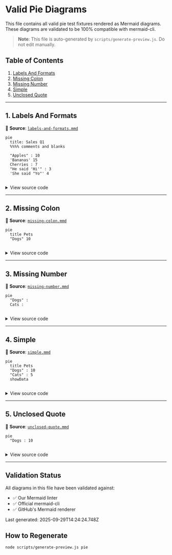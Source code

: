 # Valid Pie Diagrams

This file contains all valid pie test fixtures rendered as Mermaid diagrams.
These diagrams are validated to be 100% compatible with mermaid-cli.

> **Note**: This file is auto-generated by `scripts/generate-preview.js`. Do not edit manually.

## Table of Contents

1. [Labels And Formats](#1-labels-and-formats)
2. [Missing Colon](#2-missing-colon)
3. [Missing Number](#3-missing-number)
4. [Simple](#4-simple)
5. [Unclosed Quote](#5-unclosed-quote)

---

## 1. Labels And Formats

📄 **Source**: [`labels-and-formats.mmd`](./valid/labels-and-formats.mmd)

```mermaid
pie
  title: Sales Q1
  %%%% comments and blanks
  
  "Apples" : 10
  'Bananas' 15
  Cherries : 7
  "He said 'Hi'" : 3
  'She said "Yo"' 4


```

<details>
<summary>View source code</summary>

```
pie
  title: Sales Q1
  %%%% comments and blanks
  
  "Apples" : 10
  'Bananas' 15
  Cherries : 7
  "He said 'Hi'" : 3
  'She said "Yo"' 4


```
</details>

---

## 2. Missing Colon

📄 **Source**: [`missing-colon.mmd`](./valid/missing-colon.mmd)

```mermaid
pie
  title Pets
  "Dogs" 10


```

<details>
<summary>View source code</summary>

```
pie
  title Pets
  "Dogs" 10


```
</details>

---

## 3. Missing Number

📄 **Source**: [`missing-number.mmd`](./valid/missing-number.mmd)

```mermaid
pie
  "Dogs" :
  Cats : 


```

<details>
<summary>View source code</summary>

```
pie
  "Dogs" :
  Cats : 


```
</details>

---

## 4. Simple

📄 **Source**: [`simple.mmd`](./valid/simple.mmd)

```mermaid
pie
  title Pets
  "Dogs" : 10
  "Cats" : 5
  showData


```

<details>
<summary>View source code</summary>

```
pie
  title Pets
  "Dogs" : 10
  "Cats" : 5
  showData


```
</details>

---

## 5. Unclosed Quote

📄 **Source**: [`unclosed-quote.mmd`](./valid/unclosed-quote.mmd)

```mermaid
pie
  "Dogs : 10


```

<details>
<summary>View source code</summary>

```
pie
  "Dogs : 10


```
</details>

---

## Validation Status

All diagrams in this file have been validated against:
- ✅ Our Mermaid linter
- ✅ Official mermaid-cli
- ✅ GitHub's Mermaid renderer

Last generated: 2025-09-29T14:24:24.748Z

## How to Regenerate

```bash
node scripts/generate-preview.js pie
```
